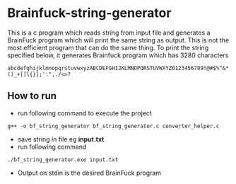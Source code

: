 Brainfuck-string-generator
==========================

This is a c program which reads string from input file and generates a BrainFuck program which will print the same string as output. This is not the most efficient program that can do the same thing. To print the string specified below, it generates Brainfuck program which has 3280 characters  

```
abcdefghijklmnopqrstuvwxyzABCDEFGHIJKLMNOPQRSTUVWXYZ0123456789!@#$%^&*()_+[]\{}|;':",./<>?
```

How to run
----------
 - run following command to execute the project  
 ```
 g++ -o bf_string_generator bf_string_generator.c converter_helper.c
 ```
 - save string in file eg **input.txt**
 - run following command
 ```
 ./bf_string_generator.exe input.txt
 ```
 - Output on stdin is the desired BrainFuck program